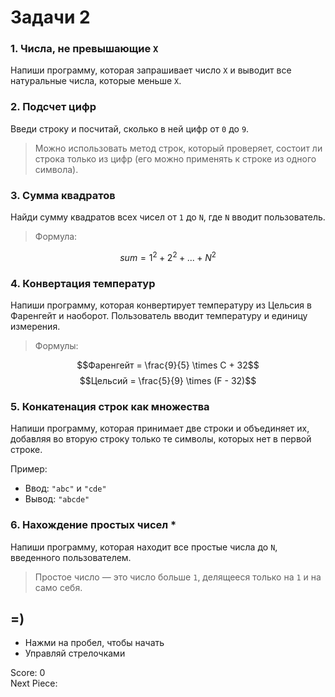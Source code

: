 # Задачи 2

### 1. Числа, не превышающие `X`
Напиши программу, которая запрашивает число `X` и выводит все натуральные числа, которые меньше `X`.

### 2. Подсчет цифр
Введи строку и посчитай, сколько в ней цифр от `0` до `9`. 
> Можно использовать метод строк, который проверяет, состоит ли строка только из цифр (его можно применять к строке из одного символа).

### 3. Сумма квадратов
Найди сумму квадратов всех чисел от `1` до `N`, где `N` вводит пользователь.
> Формула:

$$sum = 1^2 + 2^2 + ... + N^2$$


### 4. Конвертация температур
Напиши программу, которая конвертирует температуру из Цельсия в Фаренгейт и наоборот. Пользователь вводит температуру и единицу измерения.
> Формулы:

$$Фаренгейт = \frac{9}{5} \times C + 32$$
$$Цельсий = \frac{5}{9} \times (F - 32)$$

### 5. Конкатенация строк как множества
Напиши программу, которая принимает две строки и объединяет их, добавляя во вторую строку только те символы, которых нет в первой строке.

Пример:
- Ввод: `"abc"` и `"cde"`
- Вывод: `"abcde"`

### 6. Нахождение простых чисел \*
Напиши программу, которая находит все простые числа до `N`, введенного пользователем.
> Простое число — это число больше `1`, делящееся только на `1` и на само себя.


## =)
- Нажми на пробел, чтобы начать
- Управляй стрелочками

<div id="tetris">
    <div class="score-board">
        <span>Score:</span>
        <span id="score">0</span>
    </div>
    <canvas id="tetris-board"></canvas>
    <div class="next-piece-board">
        <span>Next Piece:</span>
        <canvas id="next-piece-board"></canvas>
    </div>
    <div class="controls">
        <i class="fas fa-arrow-left arrow" id="left"></i>
        <i class="fas fa-arrow-right arrow" id="right"></i>
        <i class="fas fa-arrow-down arrow" id="down"></i>
        <i class="fas fa-arrow-up arrow" id="rotate"></i>
    </div>
</div>
<script type="text/javascript">
    const canvas = document.getElementById('tetris-board');
    const ctx = canvas.getContext('2d');
    const nextPieceCanvas = document.getElementById("next-piece-board");
    const nextPieceCtx = nextPieceCanvas.getContext("2d");
    const scoreElement = document.getElementById('score');

    const ROW = 20;
    const COLUMN = 10;
    const BLOCK_SIZE = 30;

    canvas.width = COLUMN * BLOCK_SIZE;
    canvas.height = ROW * BLOCK_SIZE;
    nextPieceCanvas.width = 4 * BLOCK_SIZE;
    nextPieceCanvas.height = 4 * BLOCK_SIZE;

    const pieces = [[[0, 1, 0], [1, 1, 1], [0, 0, 0]], // L
        [[1, 0, 0], [1, 1, 1], [0, 0, 0]], // J
        [[0, 0, 1], [1, 1, 1], [0, 0, 0]], // T
        [[1, 1], [1, 1]], // O
        [[1, 1, 0], [0, 1, 1], [0, 0, 0]], // S
        [[0, 1, 1], [1, 1, 0], [0, 0, 0]], // Z
        [[0, 1, 0, 0], [0, 1, 0, 0], [0, 1, 0, 0], [0, 1, 0, 0]] // I
    ];

    const colors = [
        "#FF0D72",
        "#0DC2FF",
        "#0DFF72",
        "#F538FF",
        "#FF8E0D",
        "#FFE138",
        "#3877FF",
    ];

    let board = [];
    let piece;
    let currentLevel = 0;

    function init() {
        for (let row = 0; row < ROW; row++) {
            board[row] = [];
            for (let column = 0; column < COLUMN; column++) {
                board[row][column] = 0;
            }
        }
    }

    init();

    let nextPieceIndex = Math.floor(Math.random() * pieces.length);
    let upcomingPieceIndex = Math.floor(Math.random() * pieces.length);
    piece = {
        x: 3,
        y: 0,
        blocks: pieces[nextPieceIndex],
        color: colors[nextPieceIndex],
    };
    drawNextPiece();

    function drawBlock(x, y, color, ctx) {
        ctx.fillStyle = color;
        ctx.fillRect(x * BLOCK_SIZE, y * BLOCK_SIZE, BLOCK_SIZE, BLOCK_SIZE);
        ctx.strokeStyle = 'black';
        ctx.strokeRect(x * BLOCK_SIZE, y * BLOCK_SIZE, BLOCK_SIZE, BLOCK_SIZE);
    }

    function drawNextPiece() {
        nextPieceCtx.clearRect(0, 0, nextPieceCanvas.width, nextPieceCanvas.height);
        const nextBlocks = pieces[upcomingPieceIndex];
        for (let row = 0; row < nextBlocks.length; row++) {
            for (let column = 0; column < nextBlocks[row].length; column++) {
                if (nextBlocks[row][column]) {
                    drawBlock(column, row, colors[upcomingPieceIndex], nextPieceCtx);
                }
            }
        }
    }

    function draw() {
        ctx.clearRect(0, 0, canvas.width, canvas.height);

        // Draw grid
        ctx.globalAlpha = 0.1;
        for (let row = 0; row < ROW; row++) {
            for (let column = 0; column < COLUMN; column++) {
                drawBlock(column, row, "#fff", ctx);
            }
        }
        ctx.globalAlpha = 1;

        // Draw board
        for (let row = 0; row < ROW; row++) {
            for (let column = 0; column < COLUMN; column++) {
                if (board[row][column]) {
                    drawBlock(column, row, colors[board[row][column] - 1], ctx);
                }
            }
        }

        // Draw piece
        const blocks = piece.blocks;

        for (let row = 0; row < blocks.length; row++) {
            for (let column = 0; column < blocks[row].length; column++) {
                if (blocks[row][column]) {
                    drawBlock(piece.x + column, piece.y + row, piece.color, ctx);
                }
            }
        }

        drawGhostPiece();
    }

    function movePiece(direction) {
        if (direction === 'left') {
            piece.x--;
        } else if (direction === 'right') {
            piece.x++;
        } else if (direction === 'down') {
            piece.y++;
        } else if (direction === 'rotate') {
            const blocks = piece.blocks;
            const length = blocks.length;
            const temp = [];

            for (let i = 0; i < length; i++) {
                temp[i] = blocks.map((row) => row[length - 1 - i]);
            }

            piece.blocks = temp;
        }

        if (isCollision(piece.x, piece.y, piece.blocks)) {
            if (direction === 'left') {
                piece.x++;
                return;
            } else if (direction === 'right') {
                piece.x--;
                return;
            } else if (direction === 'down') {
                piece.y--;
                addPieceToBoard();
            } else if (direction === 'rotate') {
                const blocks = piece.blocks;
                const length = blocks.length;
                const temp = [];

                for (let i = 0; i < length; i++) {
                    temp[i] = blocks.map((row) => row[i]);
                }

                piece.blocks = temp;
                return;
            }

            nextPieceIndex = upcomingPieceIndex;
            upcomingPieceIndex = Math.floor(Math.random() * pieces.length);
            piece = {x: 3, y: 0, blocks: pieces[nextPieceIndex], color: colors[nextPieceIndex]};
            drawNextPiece();
        }

        draw();
    }

    function isCollision(x, y, blocks) {
        for (let row = 0; row < blocks.length; row++) {
            for (let column = 0; column < blocks[row].length; column++) {
                if (blocks[row][column]) {
                    const boardRow = y + row;
                    const boardColumn = x + column;
                    if (boardRow >= ROW || boardColumn < 0 || boardColumn >= COLUMN || (boardRow >= 0 && boardColumn >= 0 && board[boardRow][boardColumn] !== 0)) {
                        return true;
                    }
                }
            }
        }
        return false;
    }

    function updateLevel() {
        currentLevel = Math.floor(score / 1000);
    }

    function updateGameLoopInterval() {
        clearInterval(gameLoop);
        startLoop();
    }

    function updateMusic() {
        const tetrisSongA = document.getElementById("tetris-song");
        const tetrisSongB = document.getElementById("tetris-song-b");

        if (currentLevel >= 10) {
            tetrisSongA.pause();
            tetrisSongB.play();
        } else {
            tetrisSongA.play();
            tetrisSongB.pause();
        }
    }

    function addPieceToBoard() {
        const blocks = piece.blocks;

        for (let row = 0; row < blocks.length; row++) {
            for (let column = 0; column < blocks[row].length; column++) {
                if (blocks[row][column]) {
                    board[piece.y + row][piece.x + column] = colors.indexOf(piece.color) + 1;
                }
            }
        }

        const clearedLines = [];
        for (let row = board.length - 1; row >= 0; ) {
            if (board[row].every((block) => block !== 0)) {
                clearedLines.push(row);
                board.splice(row, 1);
                board.unshift(Array(COLUMN).fill(0));
            } else {
                row--;
            }
        }

        const linesCleared = clearedLines.length;
        if (linesCleared > 0) {
            score += (linesCleared === 1) ? 40 : (linesCleared === 2) ? 100 : (linesCleared === 3) ? 300 : 1200;
            scoreElement.textContent = score;
            updateLevel();
            updateGameLoopInterval();
            updateMusic();
        }
    }

    function isGameOver() {
        for (let row = 0; row < 2; row++) {
            for (let column = 0; column < COLUMN; column++) {
                if (board[row][column] !== 0) {
                    return true;
                }
            }
        }
        return false;
    }

    function drawGhostPiece() {
        let ghostY = piece.y;
        while (!isCollision(piece.x, ghostY + 1, piece.blocks)) {
            ghostY++;
        }

        const ghostColor = 'rgba(169,169,169,0.5)';
        const blocks = piece.blocks;
        for (let row = 0; row < blocks.length; row++) {
            for (let column = 0; column < blocks[row].length; column++) {
                if (blocks[row][column]) {
                    if (ghostY + row < ROW) {
                        drawBlock(piece.x + column, ghostY + row, ghostColor, ctx);
                    }
                }
            }
        }
    }

    let score = 0;
    let gameLoop;

    draw();
    document.addEventListener('keydown', function(event) {
	     if (event.code === 'Space') { 
		     startLoop(); 
		 }
	});

    function startLoop() {
        const baseInterval = 500;
        const currentInterval = Math.max(baseInterval - currentLevel * 25, 50);
        gameLoop = setInterval(() => {
            movePiece('down');
            if (isGameOver()) {
                clearInterval(gameLoop);
                alert('Game Over! Your score:' + score);
                restartGame();
            }
        }, currentInterval);
    }

    function restartGame() {
        init();
        nextPieceIndex = Math.floor(Math.random() * pieces.length);
        upcomingPieceIndex = Math.floor(Math.random() * pieces.length);
        piece = {
            x: 3,
            y: 0,
            blocks: pieces[Math.floor(Math.random() * pieces.length)],
            color: colors[Math.floor(Math.random() * colors.length)]
        };
        score = 0;
        scoreElement.textContent = score;
        startLoop();
        updateLevel();
        updateGameLoopInterval();
        updateMusic();
        drawNextPiece();
    }

    function playTetrisSong() {
        const tetrisSong = document.getElementById("tetris-song");
        tetrisSong.play();
    }

    document.addEventListener('keydown', () => {
        playTetrisSong();
    }, { once: true });

    const leftButton = document.getElementById('left');
    const rightButton = document.getElementById('right');
    const downButton = document.getElementById('down');
    const rotateButton = document.getElementById('rotate');

    let mousedown = false;
    document.addEventListener('mousedown', e => {
        mousedown = true;
    });
    document.addEventListener('mouseup', e => {
        mousedown = false;
    });

    ['mousedown', 'mouseover', 'touchstart'].forEach(eventName => {
        const isMousedownEvent = eventName === 'mousedown';
        leftButton.addEventListener(eventName, () => {
            if (mousedown || isMousedownEvent) movePiece('left')
        });
        rightButton.addEventListener(eventName, () => {
            if (mousedown || isMousedownEvent) movePiece('right')
        });
        downButton.addEventListener(eventName, () => {
            if (mousedown || isMousedownEvent) movePiece('down')
        });
        rotateButton.addEventListener(eventName, () => {
            if (mousedown || isMousedownEvent) movePiece('rotate')
        });
    })

    let keydown = '';
    let keydownInterval;

    document.addEventListener('keyup', () => {
        clearInterval(keydownInterval);
        keydown = '';
    });

    function onKeyDown() {
        if (keydown === 'ArrowLeft') {
            movePiece('left');
        } else if (keydown === 'ArrowRight') {
            movePiece('right');
        } else if (keydown === 'ArrowDown') {
            movePiece('down');
        } else if (keydown === 'ArrowUp') {
            movePiece('rotate');
        }
    }

    document.addEventListener('keydown', (event) => {
        event.preventDefault();
        keydown = event.code;
        onKeyDown();
        clearInterval(keydownInterval);
        keydownInterval = setInterval(onKeyDown, 160);
    });
</script>
